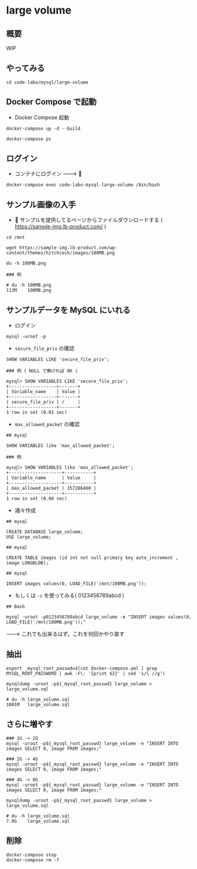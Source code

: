 # large volume

## 概要

WIP

## やってみる

```
cd code-labo/mysql/large-volume
```

## Docker Compose で起動

+ Docker Compose 起動

```
docker-compose up -d --build
```
```
docker-compose ps
```


## ログイン

+ コンテナにログイン ---> :whale: 

```
docker-compose exec code-labo-mysql-large-volume /bin/bash
```

## サンプル画像の入手


+ :whale: サンプルを提供してるページからファイルダウンロードする ( https://sample-img.lb-product.com/ )

```
cd /mnt

wget https://sample-img.lb-product.com/wp-content/themes/hitchcock/images/100MB.png
```

```
du -h 100MB.png
```
```
### 例

# du -h 100MB.png
113M    100MB.png
```

## サンプルデータを MySQL にいれる

+ ログイン

```
mysql -uroot -p
```

+ `secure_file_priv` の確認

```
SHOW VARIABLES LIKE 'secure_file_priv';
```
```
### 例 ( NULL で無ければ OK )

mysql> SHOW VARIABLES LIKE 'secure_file_priv';
+------------------+-------+
| Variable_name    | Value |
+------------------+-------+
| secure_file_priv | /     |
+------------------+-------+
1 row in set (0.01 sec)

```

+ `max_allowed_packet` の確認

```
## mysql

SHOW VARIABLES like 'max_allowed_packet';
```
```
### 例

mysql> SHOW VARIABLES like 'max_allowed_packet';
+--------------------+-----------+
| Variable_name      | Value     |
+--------------------+-----------+
| max_allowed_packet | 157286400 |
+--------------------+-----------+
1 row in set (0.00 sec)

```

+ 諸々作成

```
## mysql

CREATE DATABASE large_volume;
USE large_volume;
```

```
## mysql

CREATE TABLE images (id int not null primary key auto_increment , image LONGBLOB);
```

```
## mysql

INSERT images values(0, LOAD_FILE('/mnt/100MB.png'));
```

+ もしくは `-c` を使ってみる( 0123456789abcd )

```
## Bash

mysql -uroot -p0123456789abcd large_volume -e "INSERT images values(0, LOAD_FILE('/mnt/100MB.png'));"
```

---> これでも出来るはず。これを何回かやり直す

## 抽出

```
export _mysql_root_passwd=$(cat docker-compose.yml | grep MYSQL_ROOT_PASSWORD | awk -F\: '{print $2}' | sed 's/\ //g')
```
```
mysqldump -uroot -p${_mysql_root_passwd} large_volume > large_volume.sql
```
```
# du -h large_volume.sql 
1001M   large_volume.sql
```

## さらに増やす

```
### 1G -> 2G
mysql -uroot -p${_mysql_root_passwd} large_volume -e "INSERT INTO images SELECT 0, image FROM images;"

### 2G -> 4G
mysql -uroot -p${_mysql_root_passwd} large_volume -e "INSERT INTO images SELECT 0, image FROM images;"

### 4G -> 8G
mysql -uroot -p${_mysql_root_passwd} large_volume -e "INSERT INTO images SELECT 0, image FROM images;"
```

```
mysqldump -uroot -p${_mysql_root_passwd} large_volume > large_volume.sql
```
```
# du -h large_volume.sql 
7.9G    large_volume.sql
```

## 削除

```
docker-compose stop
docker-compose rm -f
```